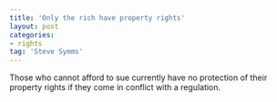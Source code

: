 ```yaml
---
title: 'Only the rich have property rights'
layout: post
categories:
- rights
tag: 'Steve Symms'
---
```


Those who cannot afford to sue currently have no protection of their property rights if they come in conflict with a regulation.